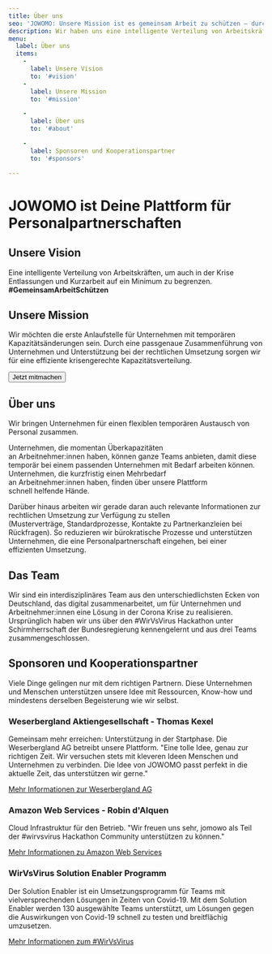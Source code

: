 ```yaml
---
title: Über uns
seo: 'JOWOMO: Unsere Mission ist es gemeinsam Arbeit zu schützen – durch Personalpartnerschaften'
description: Wir haben uns eine intelligente Verteilung von Arbeitskräften zum Ziel gesetzt, um auch in der Krise Entlassungen und Kurzarbeit auf ein Minimum zu begrenzen.
menu: 
  label: Über uns
  items:
    - 
      label: Unsere Vision
      to: '#vision'
    - 
      label: Unsere Mission
      to: '#mission'

    - 
      label: Über uns
      to: '#about'

    -   
      label: Sponsoren und Kooperationspartner
      to: '#sponsors'

---
```


# JOWOMO ist Deine Plattform für Personalpartnerschaften</span>

<about id="vision" icon="vision">

## Unsere Vision
Eine intelligente Verteilung von Arbeitskräften, um auch in der Krise Entlassungen und Kurzarbeit auf ein Minimum zu begrenzen. <b>​
#GemeinsamArbeitSchützen</b>

</about>

<about id="mission" icon="mission">

## Unsere Mission
Wir möchten die erste Anlaufstelle für Unternehmen mit temporären Kapazitätsänderungen sein. Durch  eine passgenaue Zusammenführung von Unternehmen und Unterstützung bei der rechtlichen Umsetzung sorgen wir für eine effiziente krisengerechte Kapazitätsverteilung. ​

<button onclick="window.location.href='/register/supply';" class="cta">Jetzt mitmachen</button>

</about>

<about id="team" icon="team">

## Über uns
Wir bringen Unternehmen für einen flexiblen temporären Austausch von Personal zusammen. ​

Unternehmen, die momentan Überkapazitäten an Arbeitnehmer:innen haben, können ganze Teams anbieten, damit diese temporär bei einem passenden Unternehmen mit Bedarf arbeiten können. ​
Unternehmen, die kurzfristig einen Mehrbedarf an Arbeitnehmer:innen haben, finden über unsere Plattform schnell helfende Hände. ​

Darüber hinaus arbeiten wir gerade daran auch relevante Informationen zur rechtlichen Umsetzung zur Verfügung zu stellen (Musterverträge, Standardprozesse, Kontakte zu Partnerkanzleien bei Rückfragen). So reduzieren wir bürokratische Prozesse und unterstützen Unternehmen, die eine Personalpartnerschaft eingehen, bei einer effizienten Umsetzung.​


## Das Team
Wir sind ein interdisziplinäres Team aus den unterschiedlichsten Ecken von Deutschland, das digital zusammenarbeitet, um für Unternehmen und Arbeitnehmer:innen eine Lösung in der Corona Krise zu realisieren. Ursprünglich haben wir uns über den #WirVsVirus Hackathon unter Schirmherrschaft der Bundesregierung kennengelernt und aus drei Teams zusammengeschlossen. 

</about>

<about id="sponsors" icon="partner">

## Sponsoren und Kooperationspartner

Viele Dinge gelingen nur mit dem richtigen Partnern. Diese Unternehmen und Menschen unterstützen unsere Idee mit Ressourcen, Know-how und mindestens derselben Begeisterung wie wir selbst.

<sponsor logo="wlb.jpg" person="wlb_person.png" scalex="true">

### Weserbergland Aktiengesellschaft - Thomas Kexel

Gemeinsam mehr erreichen: Unterstützung in der Startphase. Die Weserbergland AG betreibt unsere Plattform. "Eine tolle Idee, genau zur richtigen Zeit. Wir versuchen stets mit kleveren Ideen Menschen und Unternehmen zu verbinden. Die Idee von JOWOMO passt perfekt in die aktuelle Zeit, das unterstützen wir gerne."

[Mehr Informationen zur Weserbergland AG](https://weserberglandag.de/)

</sponsor>

<sponsor logo="aws.png" person="aws_person.jpg">

### Amazon Web Services - Robin d'Alquen

Cloud Infrastruktur für den Betrieb. "Wir freuen uns sehr, jomowo als Teil der #wirvsvirus Hackathon Community unterstützen zu können."

[Mehr Informationen zu Amazon Web Services](https://aws.amazon.com/)

</sponsor>

<sponsor logo="enabler.png">

### WirVsVirus Solution Enabler Programm

Der Solution Enabler ist ein Umsetzungsprogramm für Teams mit vielversprechenden Lösungen in Zeiten von Covid-19. Mit dem Solution Enabler werden 130 ausgewählte Teams unterstützt, um Lösungen gegen die Auswirkungen von Covid-19 schnell zu testen und breitflächig umzusetzen.

[Mehr Informationen zum #WirVsVirus](https://wirvsvirushackathon.org/)

</sponsor>

</about>

